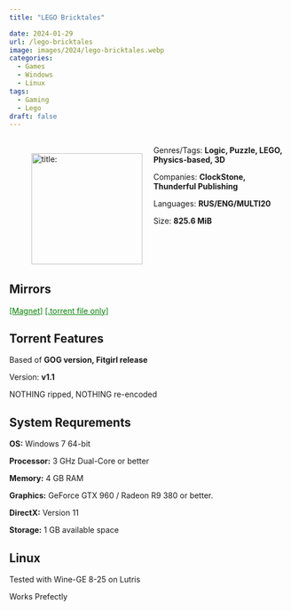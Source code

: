 ```yaml
---
title: "LEGO Bricktales"

date: 2024-01-29
url: /lego-bricktales
image: images/2024/lego-bricktales.webp
categories:
  - Games
  - Windows
  - Linux
tags:
  - Gaming
  - Lego
draft: false
---
```

##
<figure style="float: left; margin-right: 20px;">
  <img src="/images/2024/lego-bricktales.webp" alt="title: "Cuphead"" style="width: 200px;">
</figure>

Genres/Tags: **Logic, Puzzle, LEGO, Physics-based, 3D**

Companies: **ClockStone, Thunderful Publishing**

Languages: **RUS/ENG/MULTI20**

Size: **825.6 MiB**

# ⠀

## Mirrors
<a href="magnet:?xt=urn:btih:5WUNWCTR6DZPSIXTYZMWUZ4A6K6U2MFP&dn=LEGO%20Bricktales" style="color: green;">[Magnet]</a>
<a href="https://www.dropbox.com/scl/fi/6bzf24e6ypypk8g0d8w9r/LEGO-Bricktales.torrent?rlkey=kmrgk9yw46p50sjgza6xf6jg1&dl=1" style="color: green;">[.torrent file only]</a>

## Torrent Features
Based of **GOG version, Fitgirl release**

Version: **v1.1**

NOTHING ripped, NOTHING re-encoded

## System Requrements
**OS:** Windows 7 64-bit

**Processor:** 3 GHz Dual-Core or better

**Memory:** 4 GB RAM

**Graphics:** GeForce GTX 960 / Radeon R9 380 or better.

**DirectX:** Version 11

**Storage:** 1 GB available space


## Linux
Tested with Wine-GE 8-25 on Lutris

Works Prefectly